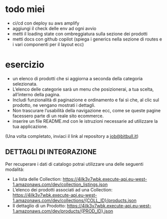# todo miei

-   ci/cd con deploy su aws amplify 
-   aggiungi il check delle env ad ogni avvio
-   metti il loading state con ombreggiatura sulla sezione dei prodotti
-   metti docs con github copilot (spiega i generics nella sezione di routes e i vari componenti per il layout ecc)

# esercizio
-   un elenco di prodotti che si aggiorna a seconda della categoria selezionata.
-   L’elenco delle categorie sarà un menu che posizionerai, a tua scelta, all’interno della pagina.
-   Includi funzionalità di paginazione e ordinamento e fai sì che, al clic sul prodotto, ne vengano mostrati i dettagli.
-   Non trascurare l’usabilità della navigazione ecc, come se queste pagine facessero parte di un reale sito ecommerce.
-   inserire un file README.md con le istruzioni necessarie ad utilizzare la tua applicazione.

(Una volta completato, inviaci il link al repository a job@bitbull.it)

## DETTAGLI DI INTEGRAZIONE
Per recuperare i dati di catalogo potrai utilizzare una delle seguenti modalità:

-   La lista delle Collection: https://4ilk3v7wbk.execute-api.eu-west-1.amazonaws.com/dev/collection_listings.json
-   L’elenco dei prodotti associati ad una Collection: https://4ilk3v7wbk.execute-api.eu-west-1.amazonaws.com/dev/collections/{COLL_ID}/products.json
-   Il dettaglio di un Prodotto: https://4ilk3v7wbk.execute-api.eu-west-1.amazonaws.com/dev/products/{PROD_ID}.json
